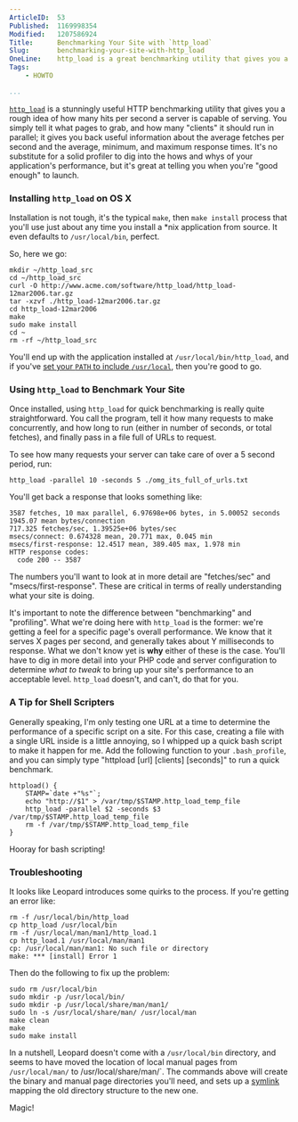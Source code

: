```yaml
---
ArticleID:  53
Published:  1169998354
Modified:   1207586924
Title:      Benchmarking Your Site with `http_load`
Slug:       benchmarking-your-site-with-http_load
OneLine:    http_load is a great benchmarking utility that gives you a quick overview of your web server's performance.  This article describes how to install and use it.
Tags:       
    - HOWTO

...
```

[`http_load`][http_load] is a stunningly useful HTTP benchmarking utility that gives you a rough idea of how many hits per second a server is capable of serving.  You simply tell it what pages to grab, and how many "clients" it should run in parallel; it gives you back useful information about the average fetches per second and the average, minimum, and maximum response times.  It's no substitute for a solid profiler to dig into the hows and whys of your application's performance, but it's great at telling you when you're "good enough" to launch.

### Installing `http_load` on OS X ###

Installation is not tough, it's the typical `make`, then `make install` process that you'll use just about any time you install a *nix application from source.  It even defaults to `/usr/local/bin`, perfect.

So, here we go:

    mkdir ~/http_load_src
    cd ~/http_load_src
    curl -O http://www.acme.com/software/http_load/http_load-12mar2006.tar.gz
    tar -xzvf ./http_load-12mar2006.tar.gz
    cd http_load-12mar2006
    make
    sudo make install
    cd ~
    rm -rf ~/http_load_src
    
You'll end up with the application installed at `/usr/local/bin/http_load`, and if you've [set your `PATH` to include `/usr/local`][path], then you're good to go.

    
[http_load]: http://www.acme.com/software/http_load/
[path]: http://hivelogic.com/narrative/articles/using_usr_local "Using /usr/local"

### Using `http_load` to Benchmark Your Site ###

Once installed, using `http_load` for quick benchmarking is really quite straightforward.  You call the program, tell it how many requests to make concurrently, and how long to run (either in number of seconds, or total fetches), and finally pass in a file full of URLs to request.

To see how many requests your server can take care of over a 5 second period, run:
    
    http_load -parallel 10 -seconds 5 ./omg_its_full_of_urls.txt
    
You'll get back a response that looks something like:

    3587 fetches, 10 max parallel, 6.97698e+06 bytes, in 5.00052 seconds
    1945.07 mean bytes/connection
    717.325 fetches/sec, 1.39525e+06 bytes/sec
    msecs/connect: 0.674328 mean, 20.771 max, 0.045 min
    msecs/first-response: 12.4517 mean, 389.405 max, 1.978 min
    HTTP response codes:
      code 200 -- 3587

The numbers you'll want to look at in more detail are "fetches/sec" and "msecs/first-response".  These are critical in terms of really understanding what your site is doing.

It's important to note the difference between "benchmarking" and "profiling".  What we're doing here with `http_load` is the former: we're getting a feel for a specific page's overall performance.  We know that it serves X pages per second, and generally takes about Y milliseconds to response.  What we don't know yet is __why__ either of these is the case.  You'll have to dig in more detail into your PHP code and server configuration to determine _what to tweak_ to bring up your site's performance to an acceptable level.  `http_load` doesn't, and can't, do that for you.  

### A Tip for Shell Scripters ###

Generally speaking, I'm only testing one URL at a time to determine the performance of a specific script on a site.  For this case, creating a file with a single URL inside is a little annoying, so I whipped up a quick bash script to make it happen for me.  Add the following function to your `.bash_profile`, and you can simply type "httpload [url] [clients] [seconds]" to run a quick benchmark.

    httpload() {
        STAMP=`date +"%s"`;
        echo "http://$1" > /var/tmp/$STAMP.http_load_temp_file
        http_load -parallel $2 -seconds $3 /var/tmp/$STAMP.http_load_temp_file
        rm -f /var/tmp/$STAMP.http_load_temp_file
    }
    
Hooray for bash scripting!

### Troubleshooting ###

It looks like Leopard introduces some quirks to the process.  If you're getting an error like:

	rm -f /usr/local/bin/http_load
	cp http_load /usr/local/bin
	rm -f /usr/local/man/man1/http_load.1
	cp http_load.1 /usr/local/man/man1
	cp: /usr/local/man/man1: No such file or directory
	make: *** [install] Error 1
	
Then do the following to fix up the problem:

	sudo rm /usr/local/bin
	sudo mkdir -p /usr/local/bin/
	sudo mkdir -p /usr/local/share/man/man1/
	sudo ln -s /usr/local/share/man/ /usr/local/man
	make clean
	make
	sudo make install
	
In a nutshell, Leopard doesn't come with a `/usr/local/bin` directory, and seems to have moved the location of local manual pages from `/usr/local/man/` to /usr/local/share/man/`.  The commands above will create the binary and manual page directories you'll need, and sets up a [symlink][symlink] mapping the old directory structure to the new one.

Magic!

[symlink]: http://arstechnica.com/reviews/os/mac-os-x-10-5.ars/14#symlinks-and-hard-links
